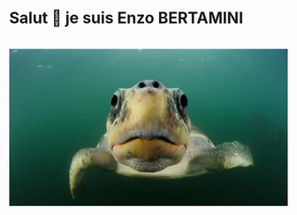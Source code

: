 <h1>Salut 🐢 je suis Enzo BERTAMINI<h1>
  
 <img src="https://github.com/enzobert/enzobert/blob/main/287338-min.jpg"> 


<!---
enzobert/enzobert is a ✨ special ✨ repository because its `README.md` (this file) appears on your GitHub profile.
You can click the Preview link to take a look at your changes.
--->
